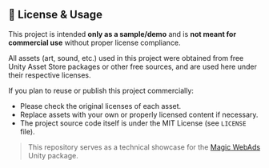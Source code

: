 ## 📄 License & Usage

This project is intended **only as a sample/demo** and is **not meant for commercial use** without proper license compliance.

All assets (art, sound, etc.) used in this project were obtained from free Unity Asset Store packages or other free sources, and are used here under their respective licenses.

If you plan to reuse or publish this project commercially:
- Please check the original licenses of each asset.
- Replace assets with your own or properly licensed content if necessary.
- The project source code itself is under the MIT License (see `LICENSE` file).

> This repository serves as a technical showcase for the [Magic WebAds](https://github.com/Woldsdm/wold.magic.webads) Unity package.